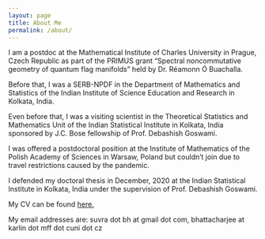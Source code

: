 ```yaml
---
layout: page
title: About Me
permalink: /about/
---
```


I am a postdoc at the Mathematical Institute of Charles University in Prague, Czech Republic as part of the PRIMUS grant “Spectral noncommutative geometry of quantum flag manifolds” held by Dr. R&eacute;amonn &Oacute; Buachalla.

Before that, I was a SERB-NPDF in the Department of Mathematics and Statistics of the Indian Institute of Science Education and Research in Kolkata, India.

Even before that, I was a visiting scientist in the Theoretical Statistics and Mathematics Unit of the Indian Statistical Institute in Kolkata, India sponsored by J.C. Bose fellowship of Prof. Debashish Goswami.

I was offered a postdoctoral position at the Institute of Mathematics of the Polish Academy of Sciences in Warsaw, Poland but couldn’t join due to travel restrictions caused by the pandemic.

I defended my doctoral thesis in December, 2020 at the Indian Statistical Institute in Kolkata, India under the supervision of Prof. Debashish Goswami.

My CV can be found [here.](cv.pdf)

My email addresses are: suvra dot bh at gmail dot com, bhattacharjee at karlin dot mff dot cuni dot cz